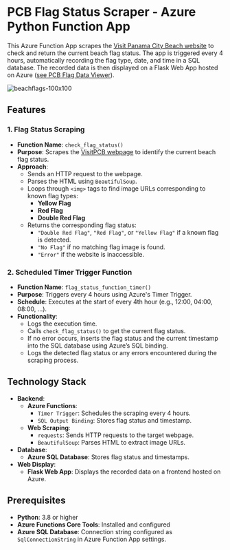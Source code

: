 # PCB Flag Status Scraper - Azure Python Function App

This Azure Function App scrapes the [Visit Panama City Beach website](https://www.visitpanamacitybeach.com/plan-your-trip/stay-pcb-current/) to check and return the current beach flag status. The app is triggered every 4 hours, automatically recording the flag type, date, and time in a SQL database. The recorded data is then displayed on a Flask Web App hosted on Azure ([see PCB Flag Data Viewer](https://github.com/gsquared11/pcb-flag-viewer)).

![beachflags-100x100](https://github.com/user-attachments/assets/0ca109e4-1c53-40e6-9913-75414c9e284d)

## Features

### 1. Flag Status Scraping

- **Function Name**: `check_flag_status()`
- **Purpose**: Scrapes the [VisitPCB webpage](https://www.visitpanamacitybeach.com/plan-your-trip/stay-pcb-current/) to identify the current beach flag status.
- **Approach**:
  - Sends an HTTP request to the webpage.
  - Parses the HTML using `BeautifulSoup`.
  - Loops through `<img>` tags to find image URLs corresponding to known flag types:
    - **Yellow Flag**
    - **Red Flag**
    - **Double Red Flag**
  - Returns the corresponding flag status:
    - `"Double Red Flag"`, `"Red Flag"`, or `"Yellow Flag"` if a known flag is detected.
    - `"No Flag"` if no matching flag image is found.
    - `"Error"` if the website is inaccessible.

### 2. Scheduled Timer Trigger Function

- **Function Name**: `flag_status_function_timer()`
- **Purpose**: Triggers every 4 hours using Azure's Timer Trigger.
- **Schedule**: Executes at the start of every 4th hour (e.g., 12:00, 04:00, 08:00, ...).
- **Functionality**:
  - Logs the execution time.
  - Calls `check_flag_status()` to get the current flag status.
  - If no error occurs, inserts the flag status and the current timestamp into the SQL database using Azure’s SQL binding.
  - Logs the detected flag status or any errors encountered during the scraping process.


## Technology Stack

- **Backend**:
  - **Azure Functions**:
    - `Timer Trigger`: Schedules the scraping every 4 hours.
    - `SQL Output Binding`: Stores flag status and timestamp.
  - **Web Scraping**:
    - `requests`: Sends HTTP requests to the target webpage.
    - `BeautifulSoup`: Parses HTML to extract image URLs.
- **Database**:
  - **Azure SQL Database**: Stores flag status and timestamps.
- **Web Display**:
  - **Flask Web App**: Displays the recorded data on a frontend hosted on Azure.

## Prerequisites

- **Python**: 3.8 or higher
- **Azure Functions Core Tools**: Installed and configured
- **Azure SQL Database**: Connection string configured as `SqlConnectionString` in Azure Function App settings.

